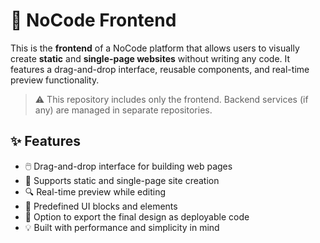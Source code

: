 # 🧩 NoCode Frontend

This is the **frontend** of a NoCode platform that allows users to visually create **static** and **single-page websites** without writing any code. It features a drag-and-drop interface, reusable components, and real-time preview functionality.

> ⚠️ This repository includes only the frontend. Backend services (if any) are managed in separate repositories.

## ✨ Features

- 🖱️ Drag-and-drop interface for building web pages
- 📄 Supports static and single-page site creation
- 🔍 Real-time preview while editing
- 🧱 Predefined UI blocks and elements
- 💾 Option to export the final design as deployable code
- 💡 Built with performance and simplicity in mind
